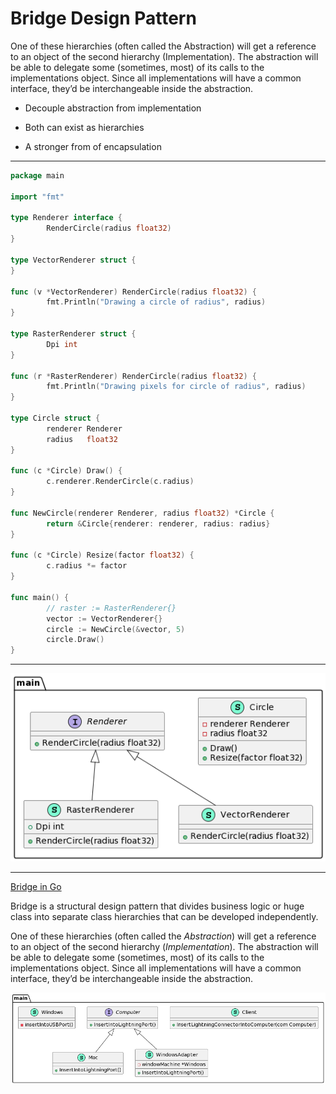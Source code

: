 # Bridge Design Pattern 

One of these hierarchies (often called the Abstraction) will get a reference to an object of the second hierarchy (Implementation). The abstraction will be able to delegate some (sometimes, most) of its calls to the implementations object. Since all implementations will have a common interface, they’d be interchangeable inside the abstraction.

* Decouple abstraction from implementation 

* Both can exist as hierarchies

* A stronger from of encapsulation

***

```go
package main

import "fmt"

type Renderer interface {
        RenderCircle(radius float32)
}

type VectorRenderer struct {
}

func (v *VectorRenderer) RenderCircle(radius float32) {
        fmt.Println("Drawing a circle of radius", radius)
}

type RasterRenderer struct {
        Dpi int
}

func (r *RasterRenderer) RenderCircle(radius float32) {
        fmt.Println("Drawing pixels for circle of radius", radius)
}

type Circle struct {
        renderer Renderer
        radius   float32
}

func (c *Circle) Draw() {
        c.renderer.RenderCircle(c.radius)
}

func NewCircle(renderer Renderer, radius float32) *Circle {
        return &Circle{renderer: renderer, radius: radius}
}

func (c *Circle) Resize(factor float32) {
        c.radius *= factor
}

func main() {
        // raster := RasterRenderer{}
        vector := VectorRenderer{}
        circle := NewCircle(&vector, 5)
        circle.Draw()
}
```
***

![Bridge Pattern - Code Diagram](images/bridge.png)

***

[Bridge in Go](https://refactoring.guru/design-patterns/bridge/go/example#:~:text=Bridge%20is%20a%20structural%20design,the%20second%20hierarchy%20(Implementation).)

Bridge is a structural design pattern that divides business logic or huge class into separate class hierarchies that can be developed independently.

One of these hierarchies (often called the *Abstraction*) will get a reference to an object of the second hierarchy (*Implementation*). The abstraction will be able to delegate some (sometimes, most) of its calls to the implementations object. Since all implementations will have a common interface, they’d be interchangeable inside the abstraction.

![Bridge Conceptual Example Diagram](https://github.com/muarshad01/Design_Patterns_Go/blob/master/structural_design_patterns/sdp_images/adapter_go.png)
